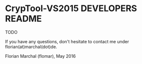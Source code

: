 # CrypTool-VS2015 DEVELOPERS README

TODO

If you have any questions, don't hesitate to contact me under florian(at)marchal(dot)de.

Florian Marchal (flomar), May 2016
